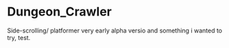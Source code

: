 # Dungeon_Crawler

Side-scrolling/ platformer very early alpha versio and something i wanted to try, test.

